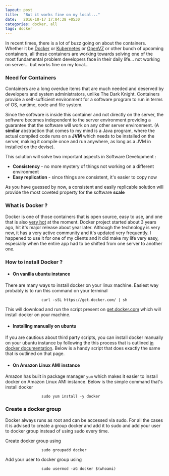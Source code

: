 ```yaml
---
layout: post
title:  "But it works fine on my local..."
date:   2016-10-17 17:04:38 +0530
categories: docker, all
tags: docker
---
```


In recent times, there is a lot of buzz going on about the containers. Whether it be [Docker](https://www.docker.com/) or [Kubernetes](http://kubernetes.io/) or [OpenVZ](https://openvz.org/Main_Page) or other bunch of upcoming containers, all these containers are working towards solving one of the most fundamental problem developers face in their daily life... not working on server... but works fine on my local...

### Need for Containers
Containers are a long overdue items that are much needed and deserved by developers and system administrators, unlike The Dark Knight. Containers provide a self-sufficient environment for a software program to run in terms of OS, runtime, code and file system. 

Since the software is inside this container and not directly on the server, the software becomes independent to the server environment providing a guarantee that the software will work on any other server environment. (A <b>similar</b> abstraction that comes to my mind is a Java program, where the actual compiled code runs on a <b>JVM</b> which needs to be installed on the server, making it compile once and run anywhere, as long as a JVM in installed on the devise). 

This solution will solve two important aspects in Software Development :
- **Consistency** - no more mystery of things not working on a different environment
- **Easy replication** - since things are consistent, it's easier to copy now

As you have guessed by now, a consistent and easily replicable solution will provide the most coveted property for the software **scale**

### What is Docker ?
Docker is one of those containers that is open source, easy to use, and one that is also [very hot](https://github.com/docker/docker/pulse) at the moment. Docker project started about 3 years ago, hit it's major release about year later. Although the technology is very new, it has a very active community and it's updated very frequently. I happened to use it for one of my clients and it did make my life very easy, especially when the entire app had to be shifted from one server to another one.

### How to install Docker ?

* #### On vanilla ubuntu instance 
There are many ways to install docker on your linux machine. Easiest way probably is to run this command on your terminal

                    curl -sSL https://get.docker.com/ | sh

This will download and run the script present on [get.docker.com](https://get.docker.com/) which will install docker on your machine.

* #### Installing manually on ubuntu
If you are cautious about third party scripts, you can install docker manually on your ubuntu instance by following the this process that is outlined [in docker documentation](https://docs.docker.com/engine/installation/linux/ubuntulinux/). Below is a handy script that does exactly the same that is outlined on that page.
            <script src="https://gist.github.com/penkeysuresh/f248ae77e26b6474de27f0a9c9093718.js"></script>

* #### On Amazon Linux AMI instance
Amazon has built in package manager ``yum`` which makes it easier to install docker on Amazon Linux AMI instance. Below is the simple command that's install docker 

                    sudo yum install -y docker

### Create a docker group

Docker always runs as root and can be accessed via sudo. For all the cases it is advised to create a group docker and add it to sudo and add your user to docker group instead of using sudo every time.

Create docker group using 

                    sudo groupadd docker

Add your user to docker group using 

                    sudo usermod -aG docker $(whoami)